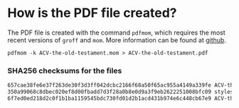 # How is the PDF file created?
The PDF file is created with the command `pdfmom`, which requires the most recent versions of `groff` and `mom`.
More information can be found at [github](https://github.com/0xR3V/Bibles).

```shell
pdfmom -k ACV-the-old-testament.mom > ACV-the-old-testament.pdf
```

### SHA256 checksums for the files
```txt
657cae38fe6e37f263de30f3d3ff042dcbc2166f68a50f65ac955a4149a339fe ACV-the-old-testament.mom
350a99068c8dbec020ef8d00fbadd7d3f28a0b8e0d9a3f9eb2622251008bfc09 stylesheet.mom
6f7ed0ed218d2c0f1b1ba1159545bdc730fd01d2b1acd431b974e6c448cb67e9 ACV-the-old-testament.pdf
```
